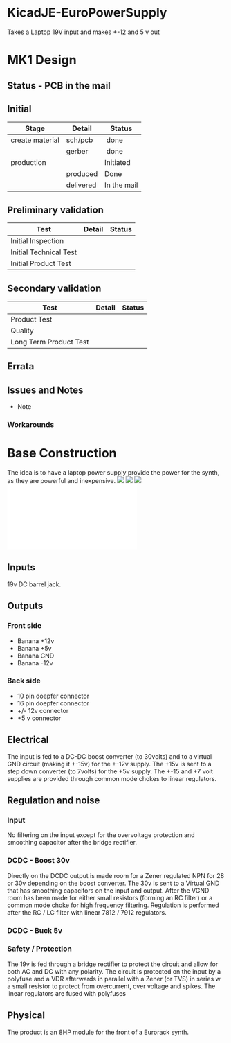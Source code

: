 # KicadJE-EuroPowerSupply
Takes a Laptop 19V input and makes +-12 and 5 v out

# MK1 Design
## Status - PCB in the mail
## Initial 
| Stage  | Detail | Status |
| ------------- | ------------- | ------------- |
| create material  | sch/pcb | done  |
| | gerber | done |
| production  |   | Initiated |
|  | produced | Done |
|  | delivered | In the mail |
## Preliminary validation
| Test  | Detail | Status |
| ------------- | ------------- | ------------- |
| Initial Inspection |  |  |
| Initial Technical Test |   |  |
| Initial Product Test |   |  |

## Secondary validation
| Test  | Detail | Status |
| ------------- | ------------- |------------- |
| Product Test |  | |
| Quality |  | |
| Long Term Product Test | |  |

## Errata
## Issues and Notes
 * Note
### Workarounds

# Base Construction 
The idea is to have a laptop power supply provide the power for the synth, as they are powerful and inexpensive.
![](Eurorack_Faceplate_19Power_1.pdf.png)
![](KicadJE-EuroPowerSupply_3DTop1.png)
![](KicadJE-EuroPowerSupply_3DBottom1.png)
![](Eurorack_Faceplate_19Power_1.pdf)
## Inputs
19v DC barrel jack.

## Outputs
### Front side
 - Banana +12v
 - Banana +5v
 - Banana GND
 - Banana -12v

### Back side
 - 10 pin doepfer connector
 - 16 pin doepfer connector
 - +/- 12v connector
 - +5 v connector

## Electrical
The input is fed to a DC-DC boost converter (to 30volts) and to a virtual GND circuit (making it +-15v) for the +-12v supply.
The +15v is sent to a step down converter (to 7volts) for the +5v supply.
The +-15 and +7 volt supplies are provided through common mode chokes to linear regulators.

## Regulation and noise 
### Input
No filtering on the input except for the overvoltage protection and  smoothing capacitor after the bridge rectifier.
### DCDC - Boost 30v
Directly on the DCDC output is made room for a Zener regulated NPN for 28 or 30v depending on the boost converter.
The 30v is sent to a Virtual GND that has smoothing capacitors on the input and output.
After the VGND room has been made for either small resistors (forming an RC filter) or a common mode choke for high frequency filtering.
Regulation is performed after the RC / LC filter with linear 7812 / 7912 regulators.

### DCDC - Buck 5v


### Safety / Protection
The 19v is fed through a bridge rectifier to protect the circuit and allow for both AC and DC with any polarity. The circuit is protected on the input by a polyfuse and a VDR afterwards in parallel with a Zener (or TVS) in series w a small resistor to protect from overcurrent, over voltage and spikes.
The linear regulators are fused with polyfuses


## Physical
The product is an 8HP module for the front of a Eurorack synth.
